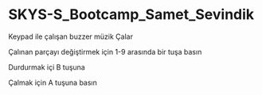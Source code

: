 # SKYS-S_Bootcamp_Samet_Sevindik
Keypad ile çalışan buzzer müzik Çalar


Çalınan parçayı değiştirmek için 1-9 arasında bir tuşa basın

Durdurmak içi B tuşuna

Çalmak için A tuşuna basın

